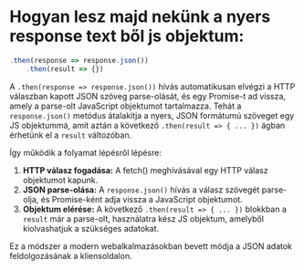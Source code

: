 # Hogyan lesz majd nekünk a nyers response text ből js objektum:

```js
.then(response => response.json()) 
    .then(result => {})
```

A `.then(response => response.json())` hívás automatikusan elvégzi a HTTP válaszban kapott JSON szöveg parse-olását, és egy Promise-t ad vissza, amely a parse-olt JavaScript objektumot tartalmazza. Tehát a `response.json()` metódus átalakítja a nyers, JSON formátumú szöveget egy JS objektummá, amit aztán a következő `.then(result => { ... })` ágban érhetünk el a `result` változóban.

Így működik a folyamat lépésről lépésre:

1. **HTTP válasz fogadása:** A fetch() meghívásával egy HTTP válasz objektumot kapunk.
2. **JSON parse-olása:** A `response.json()` hívás a válasz szövegét parse-olja, és Promise-ként adja vissza a JavaScript objektumot.
3. **Objektum elérése:** A következő `.then(result => { ... })` blokkban a `result` már a parse-olt, használatra kész JS objektum, amelyből kiolvashatjuk a szükséges adatokat.

Ez a módszer a modern webalkalmazásokban bevett módja a JSON adatok feldolgozásának a kliensoldalon.
